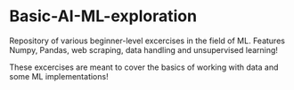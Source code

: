 # Basic-AI-ML-exploration
Repository of various beginner-level excercises in the field of ML. Features Numpy, Pandas, web scraping, data handling and unsupervised learning!

These excercises are meant to cover the basics of working with data and some ML implementations!
